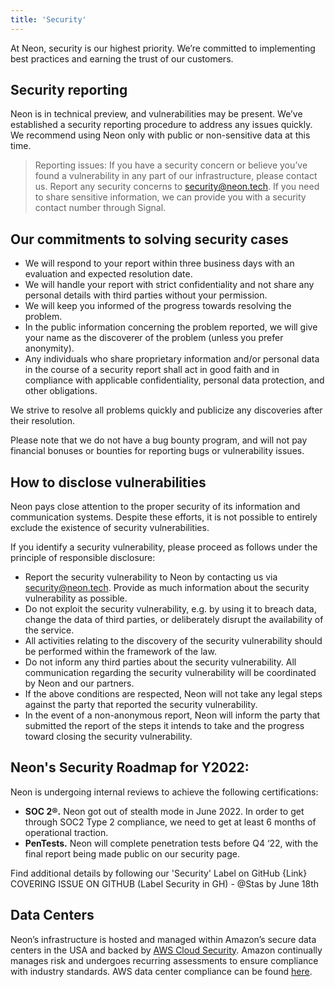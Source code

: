 ```yaml
---
title: 'Security'
---
```


At Neon, security is our highest priority. We’re committed to implementing best practices and earning the trust of our customers.

## Security reporting

Neon is in technical preview, and vulnerabilities may be present. We’ve established a security reporting procedure to address any issues quickly. We recommend using Neon only with public or non-sensitive data at this time.

> Reporting issues: If you have a security concern or believe you’ve found a vulnerability in any part of our infrastructure, please contact us. Report any security concerns to security@neon.tech. If you need to share sensitive information, we can provide you with a security contact number through Signal.

## Our commitments to solving security cases

- We will respond to your report within three business days with an evaluation and expected resolution date.
- We will handle your report with strict confidentiality and not share any personal details with third parties without your permission.
- We will keep you informed of the progress towards resolving the problem.
- In the public information concerning the problem reported, we will give your name as the discoverer of the problem (unless you prefer anonymity).
- Any individuals who share proprietary information and/or personal data in the course of a security report shall act in good faith and in compliance with applicable confidentiality, personal data protection, and other obligations.

We strive to resolve all problems quickly and publicize any discoveries after their resolution.

Please note that we do not have a bug bounty program, and will not pay financial bonuses or bounties for reporting bugs or vulnerability issues.

## How to disclose vulnerabilities

Neon pays close attention to the proper security of its information and communication systems. Despite these efforts, it is not possible to entirely exclude the existence of security vulnerabilities.

If you identify a security vulnerability, please proceed as follows under the principle of responsible disclosure:

- Report the security vulnerability to Neon by contacting us via security@neon.tech. Provide as much information about the security vulnerability as possible.
- Do not exploit the security vulnerability, e.g. by using it to breach data, change the data of third parties, or deliberately disrupt the availability of the service.
- All activities relating to the discovery of the security vulnerability should be performed within the framework of the law.
- Do not inform any third parties about the security vulnerability. All communication regarding the security vulnerability will be coordinated by Neon and our partners.
- If the above conditions are respected, Neon will not take any legal steps against the party that reported the security vulnerability.
- In the event of a non-anonymous report, Neon will inform the party that submitted the report of the steps it intends to take and the progress toward closing the security vulnerability.

## Neon's Security Roadmap for Y2022:

Neon is undergoing internal reviews to achieve the following certifications:

- **SOC 2®.** Neon got out of stealth mode in June 2022. In order to get through SOC2 Type 2 compliance, we need to get at least 6 months of operational traction.
- **PenTests.** Neon will complete penetration tests before Q4 ‘22, with the final report being made public on our security page.

Find additional details by following our 'Security' Label on GitHub {Link} COVERING ISSUE ON GITHUB (Label Security in GH) - @Stas by June 18th

## Data Centers

Neon’s infrastructure is hosted and managed within Amazon’s secure data centers in the USA and backed by [AWS Cloud Security](https://aws.amazon.com/security/). Amazon continually manages risk and undergoes recurring assessments to ensure compliance with industry standards. AWS data center compliance can be found [here](https://aws.amazon.com/compliance/programs/).

